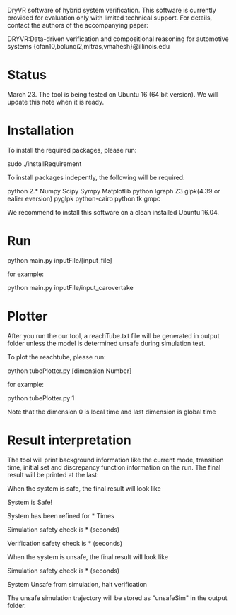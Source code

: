 DryVR software of hybrid system verification. This software is currently provided for evaluation  only with limited technical support. For details, contact the authors of the accompanying paper:

DRYVR:Data-driven verification and compositional reasoning for automotive systems {cfan10,bolunqi2,mitras,vmahesh}@illinois.edu

Status
======
March 23. The tool is being tested on Ubuntu 16 (64 bit version). We will update this note when it is ready.

Installation
============
To install the required packages, please run:

sudo ./installRequirement

To install packages indepently, the following will be required:

python 2.*
Numpy
Scipy
Sympy
Matplotlib
python Igraph
Z3
glpk(4.39 or ealier eversion)
pyglpk
python-cairo
python tk
gmpc

We recommend to install this software on a clean installed Ubuntu 16.04.

Run
===

python main.py inputFile/[input_file]

for example:

python main.py inputFile/input_carovertake

Plotter
===
After you run the our tool, a reachTube.txt file will be generated in output folder unless the model is determined unsafe during simulation test.

To plot the reachtube, please run:

python tubePlotter.py [dimension Number]

for example:

python tubePlotter.py 1

Note that the dimension 0 is local time and last dimension is global time

Result interpretation 
===
The tool will print background information like the current mode, transition time, initial set and discrepancy function information on the run. The final result will be printed at the last:

When the system is safe, the final result will look like

System is Safe!

System has been refined for * Times

Simulation safety check is * (seconds)

Verification safety check is * (seconds)

When the system is unsafe, the final result will look like

Simulation safety check is * (seconds)

System Unsafe from simulation, halt verification

The unsafe simulation trajectory will be stored as "unsafeSim" in the output folder.





